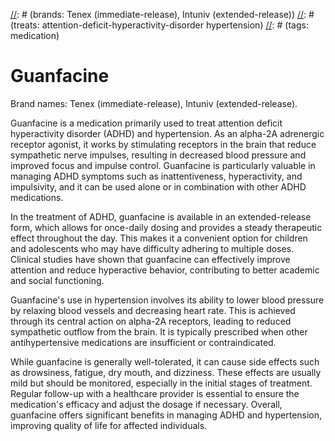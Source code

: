 [//]: # (source: gpt-40)
[//]: # (brands: Tenex (immediate-release), Intuniv (extended-release))
[//]: # (treats: attention-deficit-hyperactivity-disorder hypertension)
[//]: # (tags: medication)

# Guanfacine

Brand names: Tenex (immediate-release), Intuniv (extended-release).

Guanfacine is a medication primarily used to treat attention deficit hyperactivity disorder (ADHD) and hypertension. As an alpha-2A adrenergic receptor agonist, it works by stimulating receptors in the brain that reduce sympathetic nerve impulses, resulting in decreased blood pressure and improved focus and impulse control. Guanfacine is particularly valuable in managing ADHD symptoms such as inattentiveness, hyperactivity, and impulsivity, and it can be used alone or in combination with other ADHD medications.

In the treatment of ADHD, guanfacine is available in an extended-release form, which allows for once-daily dosing and provides a steady therapeutic effect throughout the day. This makes it a convenient option for children and adolescents who may have difficulty adhering to multiple doses. Clinical studies have shown that guanfacine can effectively improve attention and reduce hyperactive behavior, contributing to better academic and social functioning.

Guanfacine's use in hypertension involves its ability to lower blood pressure by relaxing blood vessels and decreasing heart rate. This is achieved through its central action on alpha-2A receptors, leading to reduced sympathetic outflow from the brain. It is typically prescribed when other antihypertensive medications are insufficient or contraindicated.

While guanfacine is generally well-tolerated, it can cause side effects such as drowsiness, fatigue, dry mouth, and dizziness. These effects are usually mild but should be monitored, especially in the initial stages of treatment. Regular follow-up with a healthcare provider is essential to ensure the medication's efficacy and adjust the dosage if necessary. Overall, guanfacine offers significant benefits in managing ADHD and hypertension, improving quality of life for affected individuals.